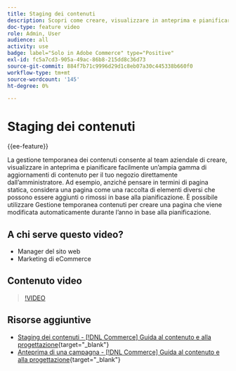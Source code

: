 ```yaml
---
title: Staging dei contenuti
description: Scopri come creare, visualizzare in anteprima e pianificare un’ampia gamma di aggiornamenti di contenuto per il tuo negozio direttamente dall’amministratore.
doc-type: feature video
role: Admin, User
audience: all
activity: use
badge: label="Solo in Adobe Commerce" type="Positive"
exl-id: fc5a7cd3-905a-49ac-86b8-215dd8c36d73
source-git-commit: 884f7b71c9996d29d1c8eb07a30c445338b660f0
workflow-type: tm+mt
source-wordcount: '145'
ht-degree: 0%

---
```


# Staging dei contenuti

{{ee-feature}}

La gestione temporanea dei contenuti consente al team aziendale di creare, visualizzare in anteprima e pianificare facilmente un’ampia gamma di aggiornamenti di contenuto per il tuo negozio direttamente dall’amministratore. Ad esempio, anziché pensare in termini di pagina statica, considera una pagina come una raccolta di elementi diversi che possono essere aggiunti o rimossi in base alla pianificazione. È possibile utilizzare Gestione temporanea contenuti per creare una pagina che viene modificata automaticamente durante l’anno in base alla pianificazione.

## A chi serve questo video?

- Manager del sito web
- Marketing di eCommerce

## Contenuto video

>[!VIDEO](https://video.tv.adobe.com/v/343784?quality=12&learn=on)

## Risorse aggiuntive

- [Staging dei contenuti - [!DNL Commerce] Guida al contenuto e alla progettazione](https://experienceleague.adobe.com/docs/commerce-admin/content-design/staging/content-staging.html){target="_blank"}
- [Anteprima di una campagna - [!DNL Commerce] Guida al contenuto e alla progettazione](https://experienceleague.adobe.com/docs/commerce-admin/content-design/staging/content-staging-preview.html){target="_blank"}
